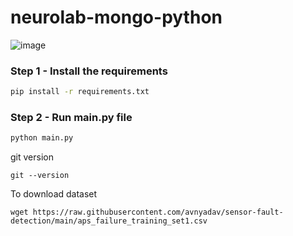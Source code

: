 # neurolab-mongo-python

![image](https://user-images.githubusercontent.com/57321948/196933065-4b16c235-f3b9-4391-9cfe-4affcec87c35.png)

### Step 1 - Install the requirements

```bash
pip install -r requirements.txt
```

### Step 2 - Run main.py file

```bash
python main.py
```




git version
``` 
git --version
```

To download dataset
```
wget https://raw.githubusercontent.com/avnyadav/sensor-fault-detection/main/aps_failure_training_set1.csv 
```
